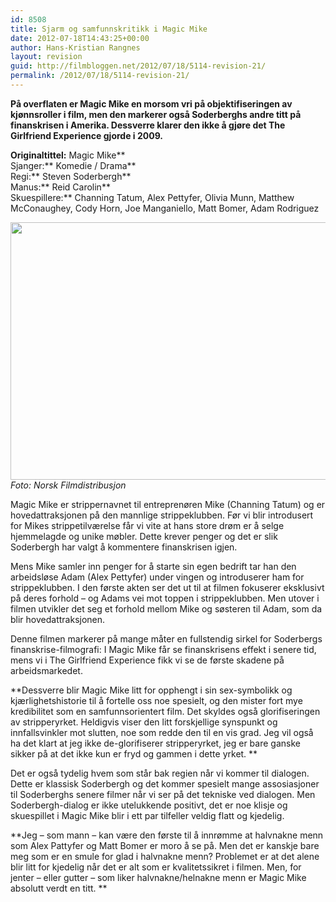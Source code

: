 ```yaml
---
id: 8508
title: Sjarm og samfunnskritikk i Magic Mike
date: 2012-07-18T14:43:25+00:00
author: Hans-Kristian Rangnes
layout: revision
guid: http://filmbloggen.net/2012/07/18/5114-revision-21/
permalink: /2012/07/18/5114-revision-21/
---
```

**På overflaten er Magic Mike en morsom vri på objektifiseringen av kjønnsroller i film, men den markerer også Soderberghs andre titt på finanskrisen i Amerika. Dessverre klarer den ikke å gjøre det The Girlfriend Experience gjorde i 2009.**

**<!--more-->**

**Originaltittel:** Magic Mike**  
Sjanger:** Komedie / Drama**  
Regi:** Steven Soderbergh**  
Manus:** Reid Carolin**  
Skuespillere:** Channing Tatum, Alex Pettyfer, Olivia Munn, Matthew McConaughey, Cody Horn, Joe Manganiello, Matt Bomer, Adam Rodriguez

<a href="http://filmbloggen.net/2012/07/18/sjarm-og-samfunnskritikk-i-magic-mike/mm-cb-01319r/" rel="attachment wp-att-5116"><img class="alignnone size-large wp-image-5116" src="http://filmbloggen.net/wp-content/uploads//2012/07/4-001-620x412.jpg" alt="" width="620" height="412" /><br /> </a>_Foto: Norsk Filmdistribusjon_

Magic Mike er strippernavnet til entreprenøren Mike (Channing Tatum) og er hovedattraksjonen på den mannlige strippeklubben. Før vi blir introdusert for Mikes strippetilværelse får vi vite at hans store drøm er å selge hjemmelagde og unike møbler. Dette krever penger og det er slik Soderbergh har valgt å kommentere finanskrisen igjen.

Mens Mike samler inn penger for å starte sin egen bedrift tar han den arbeidsløse Adam (Alex Pettyfer) under vingen og introduserer ham for strippeklubben. I den første akten ser det ut til at filmen fokuserer eksklusivt på deres forhold &#8211; og Adams vei mot toppen i strippeklubben. Men utover i filmen utvikler det seg et forhold mellom Mike og søsteren til Adam, som da blir hovedattraksjonen.

Denne filmen markerer på mange måter en fullstendig sirkel for Soderbergs finanskrise-filmografi: I Magic Mike får se finanskrisens effekt i senere tid, mens vi i The Girlfriend Experience fikk vi se de første skadene på arbeidsmarkedet.

**Dessverre blir Magic Mike litt for opphengt i sin sex-symbolikk og kjærlighetshistorie til å fortelle oss noe spesielt, og den mister fort mye kredibilitet som en samfunnsorientert film. Det skyldes også glorifiseringen av stripperyrket. Heldigvis viser den litt forskjellige synspunkt og innfallsvinkler mot slutten, noe som redde den til en vis grad. Jeg vil også ha det klart at jeg ikke de-glorifiserer stripperyrket, jeg er bare ganske sikker på at det ikke kun er fryd og gammen i dette yrket. **

Det er også tydelig hvem som står bak regien når vi kommer til dialogen. Dette er klassisk Soderbergh og det kommer spesielt mange assosiasjoner til Soderberghs senere filmer når vi ser på det tekniske ved dialogen. Men Soderbergh-dialog er ikke utelukkende positivt, det er noe klisje og skuespillet i Magic Mike blir i ett par tilfeller veldig flatt og kjedelig.

**Jeg – som mann – kan være den første til å innrømme at halvnakne menn som Alex Pattyfer og Matt Bomer er moro å se på. Men det er kanskje bare meg som er en smule for glad i halvnakne menn? Problemet er at det alene blir litt for kjedelig når det er alt som er kvalitetssikret i filmen. Men, for jenter &#8211; eller gutter &#8211; som liker halvnakne/helnakne menn er Magic Mike absolutt verdt en titt. **

<div class="video-shortcode">
</div>